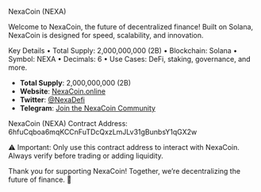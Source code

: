 NexaCoin (NEXA)

Welcome to NexaCoin, the future of decentralized finance!
Built on Solana, NexaCoin is designed for speed, scalability, and innovation.

Key Details
	•	Total Supply: 2,000,000,000 (2B)
	•	Blockchain: Solana
	•	Symbol: NEXA
	•	Decimals: 6
	•	Use Cases: DeFi, staking, governance, and more.

- **Total Supply**: 2,000,000,000 (2B)
- **Website**: [NexaCoin.online](https://nexacoin.online)
- **Twitter**: [@NexaDefi](https://twitter.com/NexaDefi)
- **Telegram**: [Join the NexaCoin Community](https://t.me/nexadefi)

NexaCoin (NEXA) Contract Address:
6hfuCqboa6mqKCCnFuTDcQxzLmJLv31gBunbsY1qGX2w

⚠️ Important: Only use this contract address to interact with NexaCoin. Always verify before trading or adding liquidity.

Thank you for supporting NexaCoin! Together, we’re decentralizing the future of finance. 🚀

